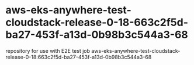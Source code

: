# aws-eks-anywhere-test-cloudstack-release-0-18-663c2f5d-ba27-453f-a13d-0b98b3c544a3-68
repository for use with E2E test job aws-eks-anywhere-test-cloudstack-release-0-18:663c2f5d-ba27-453f-a13d-0b98b3c544a3-68
